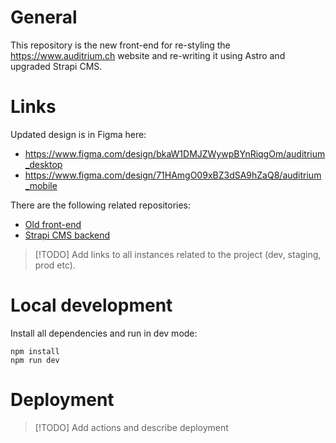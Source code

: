 # General

This repository is the new front-end for re-styling the https://www.auditrium.ch website and re-writing it using Astro and upgraded Strapi CMS.

# Links

Updated design is in Figma here:

- https://www.figma.com/design/bkaW1DMJZWywpBYnRiqgOm/auditrium_desktop
- https://www.figma.com/design/71HAmgO09xBZ3dSA9hZaQ8/auditrium_mobile

There are the following related repositories:

- [Old front-end](https://github.com/ITSUA-team/auditrium-frontend)
- [Strapi CMS backend](https://github.com/ITSUA-team/auditrium-cms)

> [!TODO]
> Add links to all instances related to the project (dev, staging, prod etc).

# Local development

Install all dependencies and run in dev mode:

```
npm install
npm run dev
```

# Deployment

> [!TODO]
> Add actions and describe deployment
